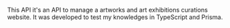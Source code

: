 This API it's an API to manage a artworks and art exhibitions curations website. It was developed to test my knowledges in TypeScript and Prisma.
